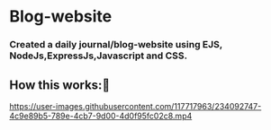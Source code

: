 # Blog-website

### Created a daily journal/blog-website using EJS, NodeJs,ExpressJs,Javascript and CSS.

## How this works:🔽


https://user-images.githubusercontent.com/117717963/234092747-4c9e89b5-789e-4cb7-9d00-4d0f95fc02c8.mp4

